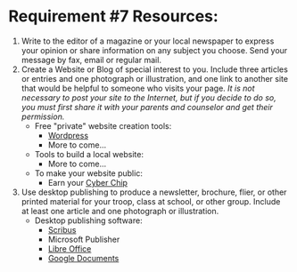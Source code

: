 # Requirement #7 Resources:

  1. Write to the editor of a magazine or your local newspaper to express your opinion or share information on any subject you choose. Send your message by fax, email or regular mail.
  2. Create a Website or Blog of special interest to you. Include three articles or entries and one photograph or illustration, and one link to another site that would be helpful to someone who visits your page. *It is not necessary to post your site to the Internet, but if you decide to do so, you must first share it with your parents and counselor and get their permission.*
       + Free "private" website creation tools:
            - [Wordpress](http://wordpress.com/)
            - More to come...
       + Tools to build a local website:
            - More to come...
       + To make your website public:
            - Earn your [Cyber Chip](http://www.netsmartz.org/Scouting)
   3. Use desktop publishing to produce a newsletter, brochure, flier, or other printed material for your troop, class at school, or other group. Include at least one article and one photograph or illustration.
       + Desktop publishing software:
          - [Scribus](https://www.scribus.net/)
          - Microsoft Publisher
          - [Libre Office](https://www.libreoffice.org/)
          - [Google Documents](https://www.google.com/docs/about/)

